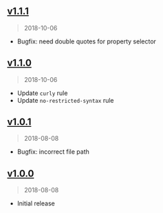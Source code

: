 ## [v1.1.1]
> 2018-10-06

* Bugfix: need double quotes for property selector

[v1.1.1]: https://github.com/patientslikeme/eslint-config-patientslikeme/compare/v1.1.0...v1.1.1

## [v1.1.0]
> 2018-10-06

* Update `curly` rule
* Update `no-restricted-syntax` rule

[v1.1.0]: https://github.com/patientslikeme/eslint-config-patientslikeme/compare/v1.0.1...v1.1.0

## [v1.0.1]
> 2018-08-08

* Bugfix: incorrect file path

[v1.0.1]: https://github.com/patientslikeme/eslint-config-patientslikeme/compare/v1.0.0...v1.0.1

## [v1.0.0]
> 2018-08-08

* Initial release

[v1.0.0]: https://github.com/patientslikeme/eslint-config-patientslikeme/compare/0631eb9e...v1.0.0
